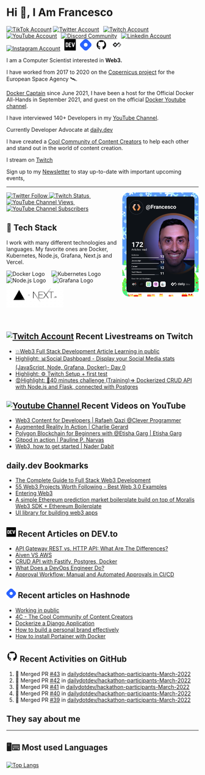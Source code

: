 # Hi 👋, I Am Francesco


<!-- Actual text -->
<a href="https://www.tiktok.com/@francesco.ciulla"><img src="https://cdn.worldvectorlogo.com/logos/tiktok-logo.svg" title="TikTok" alt="TikTok Account" width="38"/></a> 
<a href="https://twitter.com/FrancescoCiull4"><img src="https://cdn.worldvectorlogo.com/logos/twitter-6.svg" title="Twitter" alt="Twitter Account" width="40"/></a> 
&ensp;<a href="https://www.twitch.tv/francesco_ciulla"><img src="https://cdn.worldvectorlogo.com/logos/twitch-logo-2019.svg" title="Twitch" alt="Twitch Account" width="60"/></a> 
&ensp;<a href="https://www.youtube.com/c/FrancescoCiulla"><img src="https://cdn.worldvectorlogo.com/logos/youtube-icon.svg" title="YouTube" alt="YouTube Account" width="40"/></a>
&ensp;<a href="https://discord.com/invite/cRjhjFRRre"><img src="https://cdn.worldvectorlogo.com/logos/discord-6.svg" title="Discord" alt="Discord Community" width="40"/></a> 
&ensp;<a href="https://www.linkedin.com/in/francesco-ciulla-roma/"><img src="https://cdn.worldvectorlogo.com/logos/linkedin-icon-2.svg" title="Linkedin" alt="Linkedin Account" width="30"/></a> 
&ensp;<a href="https://www.instagram.com/francescociullaroma"><img src="https://cdn.worldvectorlogo.com/logos/instagram-5.svg" title="Instagram" alt="Instagram Account" width="30"/></a> 
&ensp;<a href="https://dev.to/francescoxx"><img src="https://github.com/FrancescoXX/FrancescoXX/blob/main/dev-black.png" title="DEV" alt="DEVto Blog" width="30"/></a>
&ensp;<a href="https://blog.francescociulla.com/"><img src="https://github.com/FrancescoXX/FrancescoXX/blob/main/CDyAuTy75.png" title="Hashnode" alt="Hashnode blog" width="30"/></a>
&ensp;<a href="https://github.com/FrancescoXX"><img src="https://github.com/FrancescoXX/FrancescoXX/blob/main/untitled-2_5.png" title="GitHub" alt="GitHub" width="30"/></a>
&ensp;<a href="https://app.daily.dev/Francesco"><img src="https://github.com/FrancescoXX/FrancescoXX/blob/main/App%20Icon%20-%20Black.png" title="daily.dev" alt="daily.devGitHub" width="30"/></a>
<br>

I am a Computer Scientist interested in **Web3.**

I have worked from 2017 to 2020 on the [Copernicus project](https://en.wikipedia.org/wiki/Copernicus_Programme) for the European Space Agency 🛰.

[Docker Captain](https://www.docker.com/captains/francesco-ciulla) since June 2021, I have been a host for the Official Docker All-Hands in September 2021, and guest on the official [Docker Youtube channel](https://youtu.be/QFl0EFGr5e4).

I have interviewed 140+ Developers in my [YouTube Channel](https://youtu.be/Wh6r6xHPEIg). 

Currently Developer Advocate at [daily.dev](https://daily.dev) 

I have created a [Cool Community of Content Creators](https://discord.com/invite/cRjhjFRRre) to help each other and stand out in the world of content creation.

I stream on <a href="https://www.twitch.tv/francesco_ciulla">Twitch</a> 

Sign up to my [Newsletter](https://blog.francescociulla.com/newsletter) to stay up-to-date with important upcoming events, 

___

<a href="https://app.daily.dev/Francesco"><img align='right' src="https://github.com/FrancescoXX/FrancescoXX/blob/main/devcard.svg" width="200" alt="Francesco Ciulla's Dev Card"/></a>

<a href="https://twitter.com/FrancescoCiull4"><img alt="Twitter Follow" src="https://img.shields.io/twitter/follow/FrancescoCiull4?label=Twitter&style=for-the-badge&logo=twitter&color=1DA1F2"> </a><a href="https://www.twitch.tv/francesco_ciulla"><img alt="Twitch Status" src="https://img.shields.io/twitch/status/francesco_ciulla?style=for-the-badge&logo=twitch&color=8a43f2">&nbsp;<a href="https://www.youtube.com/channel/UCBRxDSTfr2aJVODDh4WG_7g"><img alt="YouTube Channel Views" src="https://img.shields.io/youtube/channel/views/UCBRxDSTfr2aJVODDh4WG_7g?style=for-the-badge&logo=youtube&label=YOUTUBE VIEWS">&nbsp;<img alt="YouTube Channel Subscribers" src="https://img.shields.io/youtube/channel/subscribers/UCBRxDSTfr2aJVODDh4WG_7g?style=for-the-badge&logo=youtube&label=YOUTUBE"></a>

## 🥞 Tech Stack
 
I work with many different technologies and languages. 
My favorite ones are Docker, Kubernetes, Node.js, Grafana, Next.js and Vercel.
 
<img src="https://cdn.worldvectorlogo.com/logos/docker.svg" title="Docker" alt="Docker Logo" width="80"/>&emsp;
<img src="https://cdn.worldvectorlogo.com/logos/kubernets.svg" title="Kubernetes" alt="Kubernetes Logo" width="65"/>&emsp;
<img src="https://cdn.worldvectorlogo.com/logos/nodejs-1.svg" title="Node.js" alt="Node.js Logo" width="100"/>&emsp;
<img src="https://cdn.worldvectorlogo.com/logos/grafana.svg" title="Grafana Logo" alt="Grafana Logo" width="60"/>&emsp;
<img src="https://github.com/FrancescoXX/FrancescoXX/blob/main/lr4rm1p2pcezmxqs5dqk.png" title="Next.js Logo" alt="Next.js Grafana Logo" width="150"/>&emsp;

 <br>
 
## <a href="https://www.twitch.tv/francesco_ciulla"><img src="https://cdn.worldvectorlogo.com/logos/twitch-logo-2019.svg" title="Twitch" alt="Twitch Account" width="50"/></a> Recent Livestreams on Twitch
<!-- TWITCH-VIDEOS-LIST:START -->
- [💥Web3 Full Stack Development Article Learning in public](https://www.twitch.tv/videos/1294595277)
- [Highlight: 📊Social Dashboard - Display your Social Media stats &lpar;JavaScript, Node, Grafana, Docker&rpar;- Day 0](https://www.twitch.tv/videos/1203102356)
- [Highlight: ⚙ Twitch Setup + first test](https://www.twitch.tv/videos/1202601592)
- [😡Highlight: 🐳40 minutes challenge &lpar;Training&rpar;=&gt; Dockerized CRUD API with Node.js and Flask, connected with Postgres](https://www.twitch.tv/videos/1195232383)
<!-- TWITCH-VIDEOS-LIST:END -->
 
## <a href="https://www.youtube.com/channel/UCBRxDSTfr2aJVODDh4WG_7g"><img src="https://cdn.worldvectorlogo.com/logos/youtube-icon.svg" title="YouTube ChannelDocker" alt="Youtube Channel" width="30"/> </a>Recent Videos on YouTube
 
<!-- YOUTUBE-VIDEOS-LIST:START -->
- [Web3 Content for Developers | Rafaeh Qazi @Clever Programmer](https://www.youtube.com/watch?v=PFnIzTuwgYY)
- [Augmented Reality In Action | Charlie Gerard](https://www.youtube.com/watch?v=j0ROyBRkhnA)
- [Polygon Blockchain for Beginners with @Etisha Garg  | Etisha Garg](https://www.youtube.com/watch?v=QHh0-725noE)
- [Gitpod in action | Pauline P. Narvas](https://www.youtube.com/watch?v=eCHu_1FOlvk)
- [Web3, how to get started | Nader Dabit](https://www.youtube.com/watch?v=MeqE2iDuFBw)
<!-- YOUTUBE-VIDEOS-LIST:END -->
 
## daily.dev Bookmarks 
 
<!-- BOOKMARKS-LIST:START -->
- [The Complete Guide to Full Stack Web3 Development](https://app.daily.dev/posts/WcaeztDPx?utm_source=rss&utm_medium=bookmarks&utm_campaign=QgTYreBqt)
- [55 Web3 Projects Worth Following - Best Web 3.0 Examples](https://app.daily.dev/posts/jz4B3m4CV?utm_source=rss&utm_medium=bookmarks&utm_campaign=QgTYreBqt)
- [Entering Web3](https://app.daily.dev/posts/b1QA4swN6?utm_source=rss&utm_medium=bookmarks&utm_campaign=QgTYreBqt)
- [A simple Ethereum prediction market boilerplate build on top of Moralis Web3 SDK + Ethereum Boilerplate](https://app.daily.dev/posts/UgszDss2n?utm_source=rss&utm_medium=bookmarks&utm_campaign=QgTYreBqt)
- [UI library for building web3 apps](https://app.daily.dev/posts/nd5SD0KAy?utm_source=rss&utm_medium=bookmarks&utm_campaign=QgTYreBqt)
<!-- BOOKMARKS-LIST:END -->
 

## <a href="https://dev.to/francescoxx"><img src="https://github.com/FrancescoXX/FrancescoXX/blob/main/dev-black.png" title="DEV" alt="DEV" width="25"/></a> Recent Articles on DEV.to
 <!-- DEVTO-BLOG-LIST:START -->
- [API Gateway REST vs. HTTP API: What Are The Differences?](https://dev.to/tinystacks/api-gateway-rest-vs-http-api-what-are-the-differences-2nj)
- [Aiven VS AWS](https://dev.to/tinystacks/aiven-vs-aws-35ff)
- [CRUD API with Fastify, Postgres, Docker](https://dev.to/francescoxx/crud-api-with-fastify-postgres-docker-1df3)
- [What Does a DevOps Engineer Do?](https://dev.to/tinystacks/what-does-a-devops-engineer-do-5795)
- [Approval Workflow: Manual and Automated Approvals in CI/CD](https://dev.to/tinystacks/approval-workflow-manual-and-automated-approvals-in-cicd-2p7m)
<!-- DEVTO-BLOG-LIST:END -->
 
 
## <a href="https://blog.francescociulla.com/"><img src="https://github.com/FrancescoXX/FrancescoXX/blob/main/CDyAuTy75.png" title="Hashnode" alt="Hashnode blog" width="25"/></a> Recent articles on Hashnode

 <!-- BLOG-POST-LIST:START -->
- [Working in public](https://blog.francescociulla.com/working-in-public)
- [4C - The Cool Community of Content Creators](https://blog.francescociulla.com/4c-the-cool-community-of-content-creators)
- [Dockerize a Django Application](https://blog.francescociulla.com/docker-django-1)
- [How to build a personal brand effectively](https://blog.francescociulla.com/how-to-build-a-personal-brand-effectively)
- [How to install Portainer with Docker](https://blog.francescociulla.com/how-to-install-portainer-with-docker)
<!-- BLOG-POST-LIST:END -->
 
 
## <a href="https://github.com/FrancescoXX"><img src="https://github.com/FrancescoXX/FrancescoXX/blob/main/untitled-2_5.png" title="GitHub" alt="GitHub" width="30"/></a> Recent Activities on GitHub

<!--START_SECTION:activity-->
1. 🎉 Merged PR [#43](https://github.com/dailydotdev/hackathon-participants-March-2022/pull/43) in [dailydotdev/hackathon-participants-March-2022](https://github.com/dailydotdev/hackathon-participants-March-2022)
2. 🎉 Merged PR [#42](https://github.com/dailydotdev/hackathon-participants-March-2022/pull/42) in [dailydotdev/hackathon-participants-March-2022](https://github.com/dailydotdev/hackathon-participants-March-2022)
3. 🎉 Merged PR [#41](https://github.com/dailydotdev/hackathon-participants-March-2022/pull/41) in [dailydotdev/hackathon-participants-March-2022](https://github.com/dailydotdev/hackathon-participants-March-2022)
4. 🎉 Merged PR [#40](https://github.com/dailydotdev/hackathon-participants-March-2022/pull/40) in [dailydotdev/hackathon-participants-March-2022](https://github.com/dailydotdev/hackathon-participants-March-2022)
5. 🎉 Merged PR [#39](https://github.com/dailydotdev/hackathon-participants-March-2022/pull/39) in [dailydotdev/hackathon-participants-March-2022](https://github.com/dailydotdev/hackathon-participants-March-2022)
<!--END_SECTION:activity-->

## They say about me
 
---

## 🖥⌨ Most used Languages 
 
[![Top Langs](https://github-readme-stats.vercel.app/api/top-langs/?username=FrancescoXX&layout=compact&theme=tokyonight)](https://github.com/anuraghazra/github-readme-stats)
